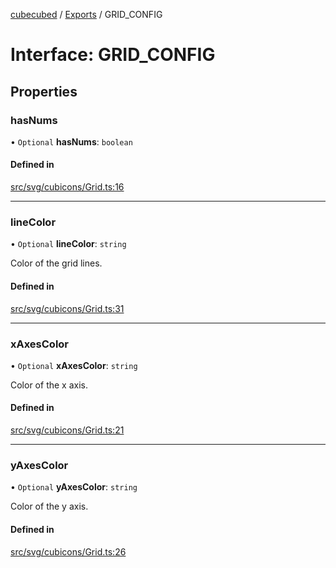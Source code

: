[cubecubed](/reference/README.md) / [Exports](/reference/modules.md) / GRID\_CONFIG

# Interface: GRID\_CONFIG

## Properties

### hasNums

• `Optional` **hasNums**: `boolean`

#### Defined in

[src/svg/cubicons/Grid.ts:16](https://github.com/imaphatduc/cubecubed/blob/f8be6e1/src/svg/cubicons/Grid.ts#L16)

___

### lineColor

• `Optional` **lineColor**: `string`

Color of the grid lines.

#### Defined in

[src/svg/cubicons/Grid.ts:31](https://github.com/imaphatduc/cubecubed/blob/f8be6e1/src/svg/cubicons/Grid.ts#L31)

___

### xAxesColor

• `Optional` **xAxesColor**: `string`

Color of the x axis.

#### Defined in

[src/svg/cubicons/Grid.ts:21](https://github.com/imaphatduc/cubecubed/blob/f8be6e1/src/svg/cubicons/Grid.ts#L21)

___

### yAxesColor

• `Optional` **yAxesColor**: `string`

Color of the y axis.

#### Defined in

[src/svg/cubicons/Grid.ts:26](https://github.com/imaphatduc/cubecubed/blob/f8be6e1/src/svg/cubicons/Grid.ts#L26)
